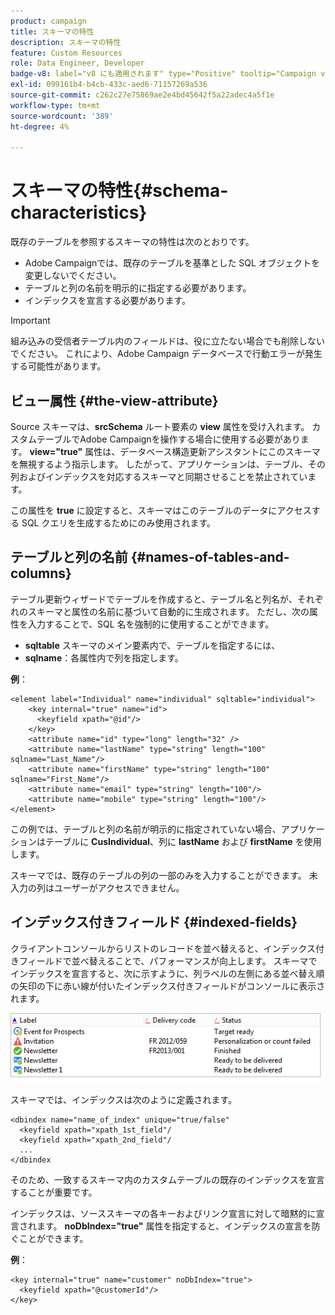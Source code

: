 ```yaml
---
product: campaign
title: スキーマの特性
description: スキーマの特性
feature: Custom Resources
role: Data Engineer, Developer
badge-v8: label="v8 にも適用されます" type="Positive" tooltip="Campaign v8 にも適用されます"
exl-id: 099161b4-b4cb-433c-aed6-71157269a536
source-git-commit: c262c27e75869ae2e4bd45642f5a22adec4a5f1e
workflow-type: tm+mt
source-wordcount: '389'
ht-degree: 4%

---
```


# スキーマの特性{#schema-characteristics}



既存のテーブルを参照するスキーマの特性は次のとおりです。

* Adobe Campaignでは、既存のテーブルを基準とした SQL オブジェクトを変更しないでください。
* テーブルと列の名前を明示的に指定する必要があります。
* インデックスを宣言する必要があります。

>[!IMPORTANT]
>
>組み込みの受信者テーブル内のフィールドは、役に立たない場合でも削除しないでください。 これにより、Adobe Campaign データベースで行動エラーが発生する可能性があります。

## ビュー属性 {#the-view-attribute}

Source スキーマは、**srcSchema** ルート要素の **view** 属性を受け入れます。 カスタムテーブルでAdobe Campaignを操作する場合に使用する必要があります。 **view=&quot;true&quot;** 属性は、データベース構造更新アシスタントにこのスキーマを無視するよう指示します。 したがって、アプリケーションは、テーブル、その列およびインデックスを対応するスキーマと同期させることを禁止されています。

この属性を **true** に設定すると、スキーマはこのテーブルのデータにアクセスする SQL クエリを生成するためにのみ使用されます。

## テーブルと列の名前 {#names-of-tables-and-columns}

テーブル更新ウィザードでテーブルを作成すると、テーブル名と列名が、それぞれのスキーマと属性の名前に基づいて自動的に生成されます。 ただし、次の属性を入力することで、SQL 名を強制的に使用することができます。

* **sqltable** スキーマのメイン要素内で、テーブルを指定するには、
* **sqlname**：各属性内で列を指定します。

**例**：

```
<element label="Individual" name="individual" sqltable="individual">
    <key internal="true" name="id">
      <keyfield xpath="@id"/>
    </key> 
    <attribute name="id" type="long" length="32" />
    <attribute name="lastName" type="string" length="100" sqlname="Last_Name"/>
    <attribute name="firstName" type="string" length="100" sqlname="First_Name"/>
    <attribute name="email" type="string" length="100"/>
    <attribute name="mobile" type="string" length="100"/>
</element>
```

この例では、テーブルと列の名前が明示的に指定されていない場合、アプリケーションはテーブルに **CusIndividual**、列に **lastName** および **firstName** を使用します。

スキーマでは、既存のテーブルの列の一部のみを入力することができます。 未入力の列はユーザーがアクセスできません。

## インデックス付きフィールド {#indexed-fields}

クライアントコンソールからリストのレコードを並べ替えると、インデックス付きフィールドで並べ替えることで、パフォーマンスが向上します。 スキーマでインデックスを宣言すると、次に示すように、列ラベルの左側にある並べ替え順の矢印の下に赤い線が付いたインデックス付きフィールドがコンソールに表示されます。

![](assets/s_ncs_integration_mapping_index.png)

スキーマでは、インデックスは次のように定義されます。

```
<dbindex name="name_of_index" unique="true/false"
  <keyfield xpath="xpath_1st_field"/
  <keyfield xpath="xpath_2nd_field"/
  ...
</dbindex
```

そのため、一致するスキーマ内のカスタムテーブルの既存のインデックスを宣言することが重要です。

インデックスは、ソーススキーマの各キーおよびリンク宣言に対して暗黙的に宣言されます。 **noDbIndex=&quot;true&quot;** 属性を指定すると、インデックスの宣言を防ぐことができます。

**例**：

```
<key internal="true" name="customer" noDbIndex="true">
  <keyfield xpath="@customerId"/>
</key>
```
